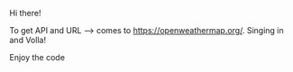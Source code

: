 Hi there!

To get API and URL --> comes to https://openweathermap.org/. Singing in and Volla!

Enjoy the code
